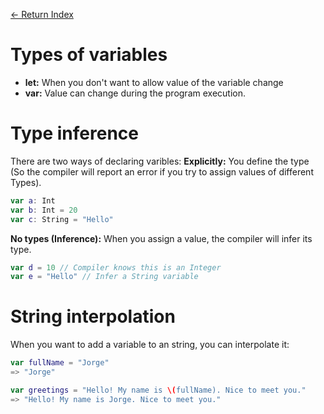 [<- Return Index](/README.md)


# Types of variables
- **let:** When you don't want to allow value of the variable change
- **var:** Value can change during the program execution.

# Type inference

There are two ways of declaring varibles:
**Explicitly:** You define the type (So the compiler will report an error if you try to assign values of different Types).

```Swift
var a: Int
var b: Int = 20
var c: String = "Hello"
```

**No types (Inference):** When you assign a value, the compiler will infer its type.

```Swift
var d = 10 // Compiler knows this is an Integer
var e = "Hello" // Infer a String variable
```

# String interpolation

When you want to add a variable to an string, you can interpolate it:

```Swift
var fullName = "Jorge"
=> "Jorge"

var greetings = "Hello! My name is \(fullName). Nice to meet you."
=> "Hello! My name is Jorge. Nice to meet you."
```
